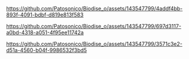 
https://github.com/Patosonico/Biodise_o/assets/143547799/4addf4bb-893f-4091-bdbf-d819e813f583

https://github.com/Patosonico/Biodise_o/assets/143547799/697d3117-a0bd-4318-a051-4f95ee11742a

https://github.com/Patosonico/Biodise_o/assets/143547799/3571c3e2-d51a-4560-b04f-9986532f3bd5

